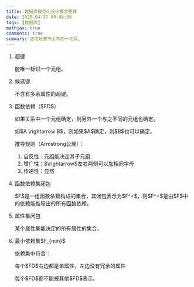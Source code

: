 ```yaml
---
title: 数据库规范化设计概念整理
date: 2020-04-17 00:00:00
tags: [数据库]
mathjax: true
comments: true
summary: 这坨玩意书上写的一坨屎。
---
```

<ol>
<!-- hexo-inject:begin --><!-- hexo-inject:end --><li><p>超键</p>
<p>能唯一标识一个元组。</p>
</li>
<li><p>候选键</p>
<p>不含有多余属性的超键。</p>
</li>
<li><p>函数依赖（$FD$）</p>
<p>如果关系中一个元组确定，则另外一个与之不同的元组也确定。</p>
<p>如$A \rightarrow B$，则如果$A$确定，则$B$也可以确定。</p>
<p>推导规则（Armstrong公理）：</p>
<ol>
<li>自反性：元组能决定其子元组</li>
<li>增广性：$\rightarrow$左右两侧可以加相同字母</li>
<li>传递性：显然</li>
</ol>
</li>
<li><p>函数依赖集闭包</p>
<p>$F$是一组函数依赖构成的集合，其闭包表示为$F^+$，则$F^+$是由$F$中的依赖能推导出的所有函数依赖。</p>
</li>
<li><p>属性集闭包</p>
<p>某个属性集能决定的所有属性的集合。</p>
</li>
<li><p>最小依赖集$F_{min}$</p>
<p>依赖集中符合：</p>
<p>每个$FD$右边都是单属性，左边没有冗余的属性</p>
<p>每个$FD$都不能被其他$FD$表示。</p>
</li>
</ol>

